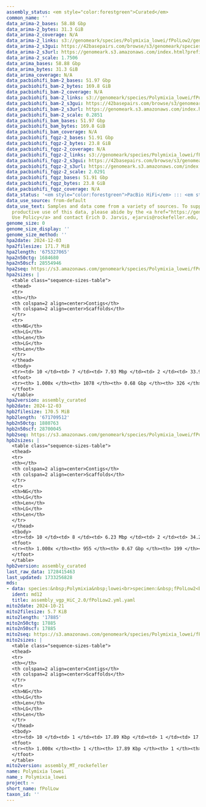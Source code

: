 ```yaml
---
assembly_status: <em style="color:forestgreen">Curated</em>
common_name: ''
data_arima-2_bases: 58.88 Gbp
data_arima-2_bytes: 31.3 GiB
data_arima-2_coverage: N/A
data_arima-2_links: s3://genomeark/species/Polymixia_lowei/fPolLow2/genomic_data/arima/<br>
data_arima-2_s3gui: https://42basepairs.com/browse/s3/genomeark/species/Polymixia_lowei/fPolLow2/genomic_data/arima/
data_arima-2_s3url: https://genomeark.s3.amazonaws.com/index.html?prefix=species/Polymixia_lowei/fPolLow2/genomic_data/arima/
data_arima-2_scale: 1.7506
data_arima_bases: 58.88 Gbp
data_arima_bytes: 31.3 GiB
data_arima_coverage: N/A
data_pacbiohifi_bam-2_bases: 51.97 Gbp
data_pacbiohifi_bam-2_bytes: 169.8 GiB
data_pacbiohifi_bam-2_coverage: N/A
data_pacbiohifi_bam-2_links: s3://genomeark/species/Polymixia_lowei/fPolLow2/genomic_data/pacbio_hifi/<br>
data_pacbiohifi_bam-2_s3gui: https://42basepairs.com/browse/s3/genomeark/species/Polymixia_lowei/fPolLow2/genomic_data/pacbio_hifi/
data_pacbiohifi_bam-2_s3url: https://genomeark.s3.amazonaws.com/index.html?prefix=species/Polymixia_lowei/fPolLow2/genomic_data/pacbio_hifi/
data_pacbiohifi_bam-2_scale: 0.2851
data_pacbiohifi_bam_bases: 51.97 Gbp
data_pacbiohifi_bam_bytes: 169.8 GiB
data_pacbiohifi_bam_coverage: N/A
data_pacbiohifi_fqgz-2_bases: 51.91 Gbp
data_pacbiohifi_fqgz-2_bytes: 23.8 GiB
data_pacbiohifi_fqgz-2_coverage: N/A
data_pacbiohifi_fqgz-2_links: s3://genomeark/species/Polymixia_lowei/fPolLow2/genomic_data/pacbio_hifi/<br>
data_pacbiohifi_fqgz-2_s3gui: https://42basepairs.com/browse/s3/genomeark/species/Polymixia_lowei/fPolLow2/genomic_data/pacbio_hifi/
data_pacbiohifi_fqgz-2_s3url: https://genomeark.s3.amazonaws.com/index.html?prefix=species/Polymixia_lowei/fPolLow2/genomic_data/pacbio_hifi/
data_pacbiohifi_fqgz-2_scale: 2.0291
data_pacbiohifi_fqgz_bases: 51.91 Gbp
data_pacbiohifi_fqgz_bytes: 23.8 GiB
data_pacbiohifi_fqgz_coverage: N/A
data_status: '<em style="color:forestgreen">PacBio HiFi</em> ::: <em style="color:forestgreen">Arima</em>'
data_use_source: from-default
data_use_text: Samples and data come from a variety of sources. To support fair and
  productive use of this data, please abide by the <a href="https://genome10k.soe.ucsc.edu/data-use-policies/">Data
  Use Policy</a> and contact Erich D. Jarvis, ejarvis@rockefeller.edu, with any questions.
genome_size: 0
genome_size_display: ''
genome_size_method: ''
hpa2date: 2024-12-03
hpa2filesize: 171.7 MiB
hpa2length: '675327065'
hpa2n50ctg: 1684680
hpa2n50scf: 28554946
hpa2seq: https://s3.amazonaws.com/genomeark/species/Polymixia_lowei/fPolLow2/assembly_curated/fPolLow2.hap1.cur.20241203.fasta.gz
hpa2sizes: |
  <table class="sequence-sizes-table">
  <thead>
  <tr>
  <th></th>
  <th colspan=2 align=center>Contigs</th>
  <th colspan=2 align=center>Scaffolds</th>
  </tr>
  <tr>
  <th>NG</th>
  <th>LG</th>
  <th>Len</th>
  <th>LG</th>
  <th>Len</th>
  </tr>
  </thead>
  <tbody>
  <tr><td> 10 </td><td> 7 </td><td> 7.93 Mbp </td><td> 2 </td><td> 33.91 Mbp </td></tr><tr><td> 20 </td><td> 19 </td><td> 3.92 Mbp </td><td> 4 </td><td> 31.60 Mbp </td></tr><tr><td> 30 </td><td> 38 </td><td> 3.27 Mbp </td><td> 7 </td><td> 29.96 Mbp </td></tr><tr><td> 40 </td><td> 62 </td><td> 2.24 Mbp </td><td> 9 </td><td> 29.00 Mbp </td></tr><tr style="background-color:#cccccc;"><td> 50 </td><td> 97 </td><td style="background-color:#88ff88;"> 1.68 Mbp </td><td> 11 </td><td style="background-color:#88ff88;"> 28.55 Mbp </td></tr><tr><td> 60 </td><td> 141 </td><td> 1.34 Mbp </td><td> 14 </td><td> 28.20 Mbp </td></tr><tr><td> 70 </td><td> 199 </td><td> 1.04 Mbp </td><td> 16 </td><td> 27.28 Mbp </td></tr><tr><td> 80 </td><td> 276 </td><td> 0.73 Mbp </td><td> 19 </td><td> 23.67 Mbp </td></tr><tr><td> 90 </td><td> 406 </td><td> 370.66 Kbp </td><td> 21 </td><td> 22.60 Mbp </td></tr><tr><td> 100 </td><td> 1078 </td><td> 11.94 Kbp </td><td> 326 </td><td> 11.94 Kbp </td></tr></tbody>
  <tfoot>
  <tr><th> 1.000x </th><th> 1078 </th><th> 0.68 Gbp </th><th> 326 </th><th> 0.68 Gbp </th></tr>
  </tfoot>
  </table>
hpa2version: assembly_curated
hpb2date: 2024-12-03
hpb2filesize: 170.5 MiB
hpb2length: '671709512'
hpb2n50ctg: 1880763
hpb2n50scf: 28700045
hpb2seq: https://s3.amazonaws.com/genomeark/species/Polymixia_lowei/fPolLow2/assembly_curated/fPolLow2.hap2.cur.20241203.fasta.gz
hpb2sizes: |
  <table class="sequence-sizes-table">
  <thead>
  <tr>
  <th></th>
  <th colspan=2 align=center>Contigs</th>
  <th colspan=2 align=center>Scaffolds</th>
  </tr>
  <tr>
  <th>NG</th>
  <th>LG</th>
  <th>Len</th>
  <th>LG</th>
  <th>Len</th>
  </tr>
  </thead>
  <tbody>
  <tr><td> 10 </td><td> 8 </td><td> 6.23 Mbp </td><td> 2 </td><td> 34.27 Mbp </td></tr><tr><td> 20 </td><td> 22 </td><td> 4.07 Mbp </td><td> 4 </td><td> 31.76 Mbp </td></tr><tr><td> 30 </td><td> 41 </td><td> 3.02 Mbp </td><td> 7 </td><td> 29.70 Mbp </td></tr><tr><td> 40 </td><td> 66 </td><td> 2.34 Mbp </td><td> 9 </td><td> 28.83 Mbp </td></tr><tr style="background-color:#cccccc;"><td> 50 </td><td> 98 </td><td style="background-color:#88ff88;"> 1.88 Mbp </td><td> 11 </td><td style="background-color:#88ff88;"> 28.70 Mbp </td></tr><tr><td> 60 </td><td> 138 </td><td> 1.43 Mbp </td><td> 14 </td><td> 27.89 Mbp </td></tr><tr><td> 70 </td><td> 193 </td><td> 1.04 Mbp </td><td> 16 </td><td> 27.29 Mbp </td></tr><tr><td> 80 </td><td> 273 </td><td> 0.67 Mbp </td><td> 19 </td><td> 24.13 Mbp </td></tr><tr><td> 90 </td><td> 408 </td><td> 362.43 Kbp </td><td> 21 </td><td> 22.30 Mbp </td></tr><tr><td> 100 </td><td> 955 </td><td> 4.68 Kbp </td><td> 199 </td><td> 12.06 Kbp </td></tr></tbody>
  <tfoot>
  <tr><th> 1.000x </th><th> 955 </th><th> 0.67 Gbp </th><th> 199 </th><th> 0.67 Gbp </th></tr>
  </tfoot>
  </table>
hpb2version: assembly_curated
last_raw_data: 1728415463
last_updated: 1733256828
mds:
- data: species:&nbsp;Polymixia&nbsp;lowei<br>specimen:&nbsp;fPolLow2<br>projects:&nbsp;<br>&nbsp;&nbsp;-&nbsp;vgp<br>assembled_by_group:&nbsp;Rockefeller<br>data_location:&nbsp;S3<br>release_to:&nbsp;S3<br>combine_for_curation:&nbsp;true<br>hap1:&nbsp;s3://genomeark/species/Polymixia_lowei/fPolLow2/assembly_vgp_HiC_2.0/fPolLow2.HiC.hap1.20241021.fasta.gz<br>hap2:&nbsp;s3://genomeark/species/Polymixia_lowei/fPolLow2/assembly_vgp_HiC_2.0/fPolLow2.HiC.hap2.20241021.fasta.gz<br>pretext_hap1:&nbsp;s3://genomeark/species/Polymixia_lowei/fPolLow2/assembly_vgp_HiC_2.0/evaluation/hap1/pretext/fPolLow2_hap1__s2_heatmap.pretext<br>pretext_hap2:&nbsp;s3://genomeark/species/Polymixia_lowei/fPolLow2/assembly_vgp_HiC_2.0/evaluation/hap2/pretext/fPolLow2_hap2__s2_heatmap.pretext<br>kmer_spectra_img:&nbsp;s3://genomeark/species/Polymixia_lowei/fPolLow2/assembly_vgp_HiC_2.0/evaluation/merqury/fPolLow2_png<br>pacbio_read_dir:&nbsp;s3://genomeark/species/Polymixia_lowei/fPolLow2/genomic_data/pacbio_hifi/<br>pacbio_read_type:&nbsp;hifi<br>hic_read_dir:&nbsp;s3://genomeark/species/Polymixia_lowei/fPolLow2/genomic_data/arima/<br>mito:&nbsp;s3://genomeark/species/species/Polymixia_lowei/fPolLow2/assembly_MT_rockefeller/fPolLow2.MT.20241021.fasta.gz.fasta.gz<br>pipeline:&nbsp;<br>&nbsp;&nbsp;-&nbsp;hifiasm&nbsp;(0.19.8+galaxy0)<br>&nbsp;&nbsp;-&nbsp;yahs&nbsp;(1.2a.2+galaxy1)<br>notes:&nbsp;This&nbsp;was&nbsp;a&nbsp;Hifiasm-HiC&nbsp;assembly&nbsp;of&nbsp;fPolLow2,&nbsp;resulting&nbsp;in&nbsp;two&nbsp;complete&nbsp;haplotypes.&nbsp;HiC&nbsp;scaffolding&nbsp;was&nbsp;performed&nbsp;with&nbsp;YaHS.&nbsp;The&nbsp;HiC&nbsp;prep&nbsp;kit&nbsp;used&nbsp;was&nbsp;Arima&nbsp;library&nbsp;prep.&nbsp;The&nbsp;HiC&nbsp;reads&nbsp;needed&nbsp;to&nbsp;have&nbsp;5&nbsp;bp&nbsp;trimmed&nbsp;from&nbsp;the&nbsp;5'&nbsp;end&nbsp;due&nbsp;to&nbsp;adapter&nbsp;left&nbsp;over&nbsp;from&nbsp;the&nbsp;Arima&nbsp;library&nbsp;prep&nbsp;kit.&nbsp;This&nbsp;is&nbsp;a&nbsp;VGP&nbsp;Phase&nbsp;1&nbsp;species&nbsp;we&nbsp;are&nbsp;submitting&nbsp;for&nbsp;dual&nbsp;curation.<br>
  ident: md12
  title: assembly_vgp_HiC_2.0/fPolLow2.yml.yaml
mito2date: 2024-10-21
mito2filesize: 5.7 KiB
mito2length: '17885'
mito2n50ctg: 17885
mito2n50scf: 17885
mito2seq: https://s3.amazonaws.com/genomeark/species/Polymixia_lowei/fPolLow2/assembly_MT_rockefeller/fPolLow2.MT.20241021.fasta.gz
mito2sizes: |
  <table class="sequence-sizes-table">
  <thead>
  <tr>
  <th></th>
  <th colspan=2 align=center>Contigs</th>
  <th colspan=2 align=center>Scaffolds</th>
  </tr>
  <tr>
  <th>NG</th>
  <th>LG</th>
  <th>Len</th>
  <th>LG</th>
  <th>Len</th>
  </tr>
  </thead>
  <tbody>
  <tr><td> 10 </td><td> 1 </td><td> 17.89 Kbp </td><td> 1 </td><td> 17.89 Kbp </td></tr><tr><td> 20 </td><td> 1 </td><td> 17.89 Kbp </td><td> 1 </td><td> 17.89 Kbp </td></tr><tr><td> 30 </td><td> 1 </td><td> 17.89 Kbp </td><td> 1 </td><td> 17.89 Kbp </td></tr><tr><td> 40 </td><td> 1 </td><td> 17.89 Kbp </td><td> 1 </td><td> 17.89 Kbp </td></tr><tr style="background-color:#cccccc;"><td> 50 </td><td> 1 </td><td style="background-color:#ff8888;"> 17.89 Kbp </td><td> 1 </td><td style="background-color:#ff8888;"> 17.89 Kbp </td></tr><tr><td> 60 </td><td> 1 </td><td> 17.89 Kbp </td><td> 1 </td><td> 17.89 Kbp </td></tr><tr><td> 70 </td><td> 1 </td><td> 17.89 Kbp </td><td> 1 </td><td> 17.89 Kbp </td></tr><tr><td> 80 </td><td> 1 </td><td> 17.89 Kbp </td><td> 1 </td><td> 17.89 Kbp </td></tr><tr><td> 90 </td><td> 1 </td><td> 17.89 Kbp </td><td> 1 </td><td> 17.89 Kbp </td></tr><tr><td> 100 </td><td> 1 </td><td> 17.89 Kbp </td><td> 1 </td><td> 17.89 Kbp </td></tr></tbody>
  <tfoot>
  <tr><th> 1.000x </th><th> 1 </th><th> 17.89 Kbp </th><th> 1 </th><th> 17.89 Kbp </th></tr>
  </tfoot>
  </table>
mito2version: assembly_MT_rockefeller
name: Polymixia lowei
name_: Polymixia_lowei
project: ~
short_name: fPolLow
taxon_id: ''
---
```

